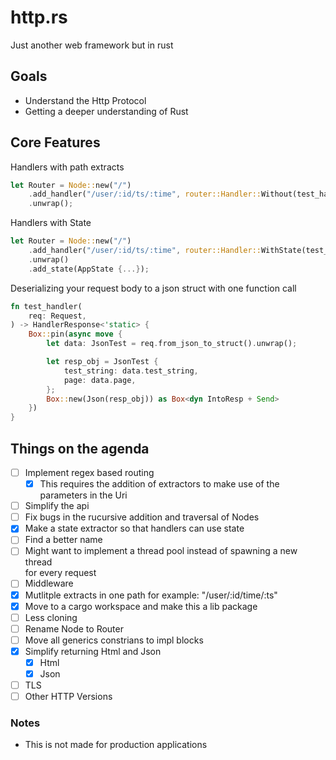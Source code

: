 # http.rs


Just another web framework but in rust

## Goals
* Understand the Http Protocol  
* Getting a deeper understanding of Rust  

## Core Features

Handlers with path extracts  

```rust
let Router = Node::new("/")
    .add_handler("/user/:id/ts/:time", router::Handler::Without(test_handler))
    .unwrap();
```

Handlers with State  

```rust
let Router = Node::new("/")
    .add_handler("/user/:id/ts/:time", router::Handler::WithState(test_handler))
    .unwrap()
    .add_state(AppState {...});
```


Deserializing your request body to a json struct with one function call
 
```rust
fn test_handler(
    req: Request,
) -> HandlerResponse<'static> {
    Box::pin(async move {
        let data: JsonTest = req.from_json_to_struct().unwrap();

        let resp_obj = JsonTest {
            test_string: data.test_string,
            page: data.page,
        };
        Box::new(Json(resp_obj)) as Box<dyn IntoResp + Send>
    })
}
```

## Things on the agenda  
* [ ] Implement regex based routing  
    *  [x] This requires the addition of extractors to make use of the parameters in the Uri  
* [ ] Simplify the api  
* [ ] Fix bugs in the rucursive addition and traversal of Nodes   
* [x] Make a state extractor so that handlers can use state  
*  [ ] Find a better name  
*  [ ] Might want to implement a thread pool instead of spawning a new thread  
for every request  
* [ ] Middleware  
* [x]  Mutlitple extracts in one path for example: "/user/:id/time/:ts"
*  [x] Move to a cargo workspace and make this a lib package
*  [ ] Less cloning
*  [ ] Rename Node to Router
*  [ ] Move all generics constrians to impl blocks
*  [x] Simplify returning Html and Json
    * [x] Html 
    * [x] Json  
* [ ] TLS
* [ ] Other HTTP Versions

### Notes
* This is not made for production applications
